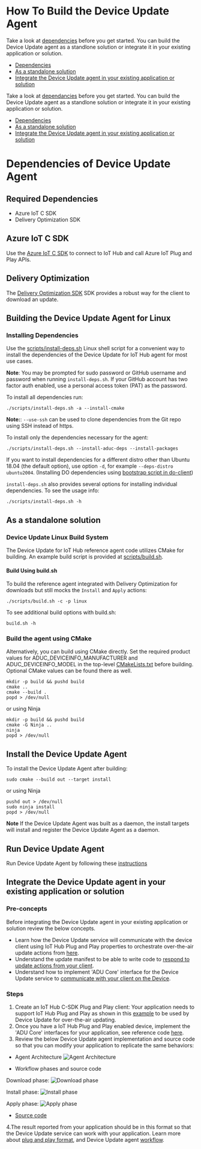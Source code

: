 # How To Build the Device Update Agent

Take a look at [dependencies](how-to-build-agent-code.md#dependencies-of-device-update-agent) before you get started. You can build the Device Update agent as a standlone solution or integrate it in your existing application or solution.

* [Dependencies](how-to-build-agent-code.md#dependencies-of-device-update-agent)
* [As a standalone solution](how-to-build-agent-code.md#as-a-standalone-solution)
* [Integrate the Device Update agent in your existing application or solution](how-to-build-agent-code.md#integrate-the-device-update-agent-in-your-existing-application-or-solution)

Take a look at [dependancies](how-to-build-agent-code.md#dependencies-of-device-update-agent) before you get started. You can build the Device Update agent as a standlone solution or integrate it in your existing application or solution.

* [Dependencies](how-to-build-agent-code.md#dependencies-of-device-update-agent)
* [As a standalone solution](how-to-build-agent-code.md#as-a-standalone-solution)
* [Integrate the Device Update agent in your existing application or solution](how-to-build-agent-code.md#integrate-the-device-update-agent-in-your-existing-application-or-solution)

# Dependencies of Device Update Agent

## Required Dependencies

* Azure IoT C SDK
* Delivery Optimization SDK

## Azure IoT C SDK

Use the [Azure IoT C
SDK](https://github.com/Azure/azure-iot-sdk-c)
to connect to IoT Hub and call Azure IoT Plug and Play APIs.

## Delivery Optimization

The [Delivery Optimization
SDK](https://github.com/microsoft/do-client)
SDK provides a robust way for the client to download an update.

## Building the Device Update Agent for Linux

### Installing Dependencies

Use the [scripts/install-deps.sh](../../scripts/install-deps.sh) Linux shell
script for a convenient way to install the dependencies of the Device Update for IoT Hub agent for most use cases.

**Note**: You may be prompted for sudo password or GitHub username and password
when running `install-deps.sh`. If your GitHub account has two factor auth
enabled, use a personal access token (PAT) as the password.

To install all dependencies run:

```shell
./scripts/install-deps.sh -a --install-cmake
```

**Note:**: `--use-ssh` can be used to clone dependencies from the Git repo using SSH instead of https.

To install only the dependencies necessary for the agent:

```shell
./scripts/install-deps.sh --install-aduc-deps --install-packages
```

If you want to install dependencies for a different distro other than Ubuntu 18.04 (the default option), use option `-d`, for example  `--deps-distro ubuntu2004`. (Installing DO dependencies using
[bootstrap script in do-client](https://github.com/microsoft/do-client/blob/v0.8.2/build/scripts/bootstrap.sh))

`install-deps.sh` also provides several options for installing individual
dependencies.  To see the usage info:

```shell
./scripts/install-deps.sh -h
```

## As a standalone solution

### Device Update Linux Build System

The Device Update for IoT Hub reference agent code utilizes CMake for building. An example build script is provided at [scripts/build.sh](../../scripts/build.sh).

#### Build Using build.sh

To build the reference agent integrated with Delivery Optimization for
downloads but still mocks the `Install` and `Apply` actions:

```shell
./scripts/build.sh -c -p linux
```

To see additional build options with build.sh:

```shell
build.sh -h
```

### Build the agent using CMake

Alternatively, you can build using CMake directly. Set the required product values
for ADUC_DEVICEINFO_MANUFACTURER and ADUC_DEVICEINFO_MODEL in the top-level
[CMakeLists.txt](../../CMakeLists.txt) before building.  Optional CMake values can be found there as well.

```shell
mkdir -p build && pushd build
cmake ..
cmake --build .
popd > /dev/null
```

or using Ninja

```shell
mkdir -p build && pushd build
cmake -G Ninja ..
ninja
popd > /dev/null
```

## Install the Device Update Agent

To install the Device Update Agent after building:

```shell
sudo cmake --build out --target install
```

or using Ninja

```shell
pushd out > /dev/null
sudo ninja install
popd > /dev/null
```

**Note** If the Device Update Agent was built as a daemon, the install targets will install and register the Device Update Agent as a daemon.

## Run Device Update Agent

Run Device Update Agent by following these [instructions](./how-to-run-agent.md)

## Integrate the Device Update agent in your existing application or solution

### Pre-concepts

Before integrating the Device Update agent in your existing application or solution review the below concepts.

* Learn how the Device Update service will communicate with the device client using IoT Hub Plug and Play properties to orchestrate over-the-air update actions from [here](../../src/adu_workflow/src/agent_workflow.c).
* Understand the update manifest to be able to write code to [respond to update actions from your client](update-manifest.md).
* Understand how to implement  'ADU Core' interface for the Device Update service to [communicate with your client on the Device](device-update-plug-and-play.md).

### Steps

1. Create an IoT Hub C-SDK Plug and Play client: Your application needs to support IoT Hub Plug and Play as shown in this [example](https://docs.microsoft.com/en-us/azure/iot-pnp/tutorial-multiple-components?pivots=programming-language-ansi-c) to be used by Device Update for over-the-air updating.
2. Once you have a IoT Hub Plug and Play enabled device, implement the 'ADU Core' interfaces for your application, see reference code [here](../../src/adu_workflow/src/agent_workflow.c).
3. Review the below Device Update agent implementation and source code so that you can modify your application to replicate the same behaviors:

* Agent Architecture
![Agent Architecture](images/agent-architecture.png)

* Workflow phases and source code

Download phase:
![Download phase](images/download-phase.png)

Install phase:
![Install phase](images/install-phase.png)

Apply phase:
![Apply phase](images/apply-phase.png)

* [Source code](../../src/adu_workflow/src/agent_workflow.c)

4.The result reported from your application should be in this format so that the Device Update service can work with your application. Learn more about [plug and play format](https://docs.microsoft.com/azure/iot-hub-device-update/device-update-plug-and-play), and Device Update agent [workflow](../../src/adu_workflow/src/agent_workflow.c).
